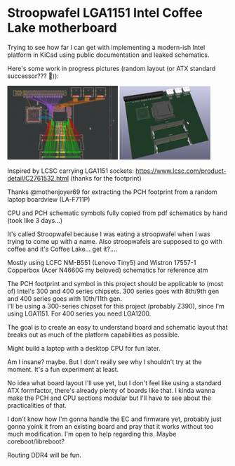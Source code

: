 # Stroopwafel LGA1151 Intel Coffee Lake motherboard

Trying to see how far I can get with implementing a modern-ish Intel platform in KiCad using public documentation and leaked schematics.

Here's some work in progress pictures (random layout (or ATX standard successor??? 👀)):

<img src='docs/pcb.png' width=50%/>
<img src='docs/3d.png' width=41%/>


Inspired by LCSC carrying LGA1151 sockets: https://www.lcsc.com/product-detail/C2761532.html (thanks for the footprint)

Thanks @mothenjoyer69 for extracting the PCH footprint from a random laptop boardview (LA-F711P)

CPU and PCH schematic symbols fully copied from pdf schematics by hand (took like 3 days...)

It's called Stroopwafel because I was eating a stroopwafel when I was trying to come up with a name. Also stroopwafels are supposed to go with coffee and it's Coffee Lake... get it?....

Mostly using LCFC NM-B551 (Lenovo Tiny5) and Wistron 17557-1 Copperbox (Acer N4660G my beloved) schematics for reference atm

The PCH footprint and symbol in this project should be applicable to (most of) Intel's 300 and 400 series chipsets. 300 series goes with 8th/9th gen and 400 series goes with 10th/11th gen.  
I'll be using a 300-series chipset for this project (probably Z390), since I'm using LGA1151. For 400 series you need LGA1200.

The goal is to create an easy to understand board and schematic layout that breaks out as much of the platform capabilities as possible.

Might build a laptop with a desktop CPU for fun later.

Am I insane? maybe. But I don't really see why I shouldn't try at the moment. It's a fun experiment at least.

No idea what board layout I'll use yet, but I don't feel like using a standard ATX formfactor, there's already plenty of boards like that. I kinda wanna make the PCH and CPU sections modular but I'll have to see about the practicalities of that.

I don't know how I'm gonna handle the EC and firmware yet, probably just gonna yoink it from an existing board and pray that it works without too much modification. I'm open to help regarding this. Maybe coreboot/libreboot?

Routing DDR4 will be fun.